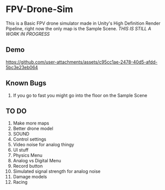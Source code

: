 # FPV-Drone-Sim
This is a Basic FPV drone simulator made in Unity's High Definition Render Pipeline, right now the only map is the Sample Scene. *THIS IS STILL A WORK IN PROGRESS*

## Demo

https://github.com/user-attachments/assets/c95cc1ae-2478-40d5-afdd-5bc3e23eb064


## Known Bugs
1. If you go to fast you might go into the floor on the Sample Scene

## TO DO
1. Make more maps
2. Better drone model
3. SOUND
4. Control settings
5. Video noise for analog thingy
6. UI stuff
7. Physics Menu
8. Analog vs Digital Menu
9. Record button
10. Simulated signal strength for analog noise
11. Damage models
12. Racing
